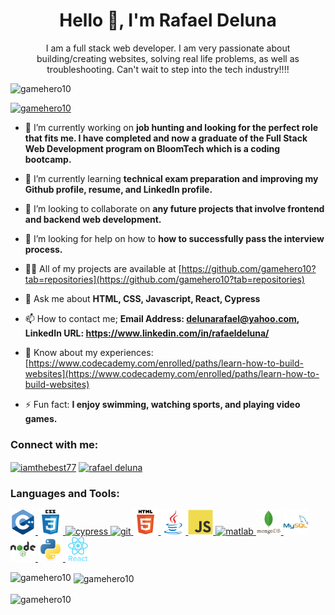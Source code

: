 <h1 align="center">Hello 👋, I'm Rafael Deluna</h1>
<p align="center">I am a full stack web developer. I am very passionate about building/creating websites, solving real life problems, as well as troubleshooting. Can't wait to step into the tech industry!!!!</p>

<p align="left"> <img src="https://komarev.com/ghpvc/?username=gamehero10&label=Profile%20views&color=0e75b6&style=flat" alt="gamehero10" /> </p>

<p align="left"> <a href="https://github.com/ryo-ma/github-profile-trophy"><img src="https://github-profile-trophy.vercel.app/?username=gamehero10" alt="gamehero10" /></a> </p>

- 🔭 I’m currently working on **job hunting and looking for the perfect role that fits me. I have completed and now a graduate of the Full Stack Web Development program on BloomTech which is a coding bootcamp.**

- 🌱 I’m currently learning **technical exam preparation and improving my Github profile, resume, and LinkedIn profile.**

- 👯 I’m looking to collaborate on **any future projects that involve frontend and backend web development.**

- 🤝 I’m looking for help on how to **how to successfully pass the interview process.**

- 👨‍💻 All of my projects are available at [https://github.com/gamehero10?tab=repositories](https://github.com/gamehero10?tab=repositories)

- 💬 Ask me about **HTML, CSS, Javascript, React, Cypress**

- 📫 How to contact me; **Email Address: delunarafael@yahoo.com, LinkedIn URL: https://www.linkedin.com/in/rafaeldeluna/**

- 📄 Know about my experiences: [https://www.codecademy.com/enrolled/paths/learn-how-to-build-websites](https://www.codecademy.com/enrolled/paths/learn-how-to-build-websites)

- ⚡ Fun fact: **I enjoy swimming, watching sports, and playing video games.**

<h3 align="left">Connect with me:</h3>
<p align="left">
<a href="https://codepen.io/iamthebest77" target="blank"><img align="center" src="https://raw.githubusercontent.com/rahuldkjain/github-profile-readme-generator/master/src/images/icons/Social/codepen.svg" alt="iamthebest77" height="30" width="40" /></a>
<a href="https://linkedin.com/in/rafael deluna" target="blank"><img align="center" src="https://raw.githubusercontent.com/rahuldkjain/github-profile-readme-generator/master/src/images/icons/Social/linked-in-alt.svg" alt="rafael deluna" height="30" width="40" /></a>
</p>

<h3 align="left">Languages and Tools:</h3>
<p align="left"> <a href="https://www.w3schools.com/cpp/" target="_blank" rel="noreferrer"> <img src="https://raw.githubusercontent.com/devicons/devicon/master/icons/cplusplus/cplusplus-original.svg" alt="cplusplus" width="40" height="40"/> </a> <a href="https://www.w3schools.com/css/" target="_blank" rel="noreferrer"> <img src="https://raw.githubusercontent.com/devicons/devicon/master/icons/css3/css3-original-wordmark.svg" alt="css3" width="40" height="40"/> </a> <a href="https://www.cypress.io" target="_blank" rel="noreferrer"> <img src="https://raw.githubusercontent.com/simple-icons/simple-icons/6e46ec1fc23b60c8fd0d2f2ff46db82e16dbd75f/icons/cypress.svg" alt="cypress" width="40" height="40"/> </a> <a href="https://git-scm.com/" target="_blank" rel="noreferrer"> <img src="https://www.vectorlogo.zone/logos/git-scm/git-scm-icon.svg" alt="git" width="40" height="40"/> </a> <a href="https://www.w3.org/html/" target="_blank" rel="noreferrer"> <img src="https://raw.githubusercontent.com/devicons/devicon/master/icons/html5/html5-original-wordmark.svg" alt="html5" width="40" height="40"/> </a> <a href="https://www.java.com" target="_blank" rel="noreferrer"> <img src="https://raw.githubusercontent.com/devicons/devicon/master/icons/java/java-original.svg" alt="java" width="40" height="40"/> </a> <a href="https://developer.mozilla.org/en-US/docs/Web/JavaScript" target="_blank" rel="noreferrer"> <img src="https://raw.githubusercontent.com/devicons/devicon/master/icons/javascript/javascript-original.svg" alt="javascript" width="40" height="40"/> </a> <a href="https://www.mathworks.com/" target="_blank" rel="noreferrer"> <img src="https://upload.wikimedia.org/wikipedia/commons/2/21/Matlab_Logo.png" alt="matlab" width="40" height="40"/> </a> <a href="https://www.mongodb.com/" target="_blank" rel="noreferrer"> <img src="https://raw.githubusercontent.com/devicons/devicon/master/icons/mongodb/mongodb-original-wordmark.svg" alt="mongodb" width="40" height="40"/> </a> <a href="https://www.mysql.com/" target="_blank" rel="noreferrer"> <img src="https://raw.githubusercontent.com/devicons/devicon/master/icons/mysql/mysql-original-wordmark.svg" alt="mysql" width="40" height="40"/> </a> <a href="https://nodejs.org" target="_blank" rel="noreferrer"> <img src="https://raw.githubusercontent.com/devicons/devicon/master/icons/nodejs/nodejs-original-wordmark.svg" alt="nodejs" width="40" height="40"/> </a> <a href="https://www.python.org" target="_blank" rel="noreferrer"> <img src="https://raw.githubusercontent.com/devicons/devicon/master/icons/python/python-original.svg" alt="python" width="40" height="40"/> </a> <a href="https://reactjs.org/" target="_blank" rel="noreferrer"> <img src="https://raw.githubusercontent.com/devicons/devicon/master/icons/react/react-original-wordmark.svg" alt="react" width="40" height="40"/> </a> </p>

<p><img align="left" src="https://github-readme-stats.vercel.app/api/top-langs?username=gamehero10&show_icons=true&locale=en&layout=compact" alt="gamehero10" /></p>

<p>&nbsp;<img align="center" src="https://github-readme-stats.vercel.app/api?username=gamehero10&show_icons=true&locale=en" alt="gamehero10" /></p>

<p><img align="center" src="https://github-readme-streak-stats.herokuapp.com/?user=gamehero10&" alt="gamehero10" /></p>

